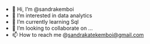 - 👋 Hi, I’m @sandrakemboi
- 👀 I’m interested in data analytics 
- 🌱 I’m currently learning Sql
- 💞️ I’m looking to collaborate on ...
- 📫 How to reach me @sandrakatekemboi@gmail.com 

<!---
sandrakemboi/sandrakemboi is a ✨ special ✨ repository because its `README.md` (this file) appears on your GitHub profile.
You can click the Preview link to take a look at your changes.
--->
